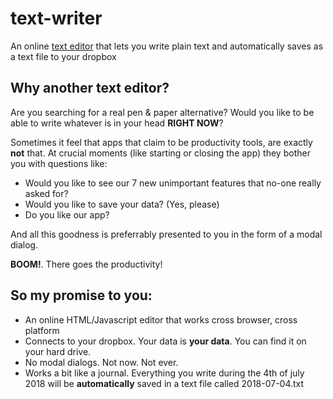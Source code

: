 # text-writer

An online [text editor](https://madeinouweland.github.io/text-writer) that lets you write plain text and automatically saves as a text file to your dropbox

## Why another text editor?

Are you searching for a real pen & paper alternative? Would you like to be able to write whatever is in your head **RIGHT NOW**?

Sometimes it feel that apps that claim to be productivity tools, are exactly **not** that. At crucial moments (like starting or closing the app) they bother you with questions like:

- Would you like to see our 7 new unimportant features that no-one really asked for?
- Would you like to save your data? (Yes, please)
- Do you like our app?

And all this goodness is preferrably presented to you in the form of a modal dialog.

**BOOM!**. There goes the productivity!

## So my promise to you:

- An online HTML/Javascript editor that works cross browser, cross platform
- Connects to your dropbox. Your data is **your data**. You can find it on your hard drive.
- No modal dialogs. Not now. Not ever.
- Works a bit like a journal. Everything you write during the 4th of july 2018 will be **automatically** saved in a text file called 2018-07-04.txt

